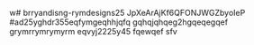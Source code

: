 w# brryandisng-rymdesigns25
JpXeArAjKf6QFONJWGZbyoIeP
#ad25yghdr355eqfymgeqhhjqfq
gqhqjqhqeg2hgqeqegqef
grymrrymrymyrm
eqvyj2225y45
fqewqef
sfv
